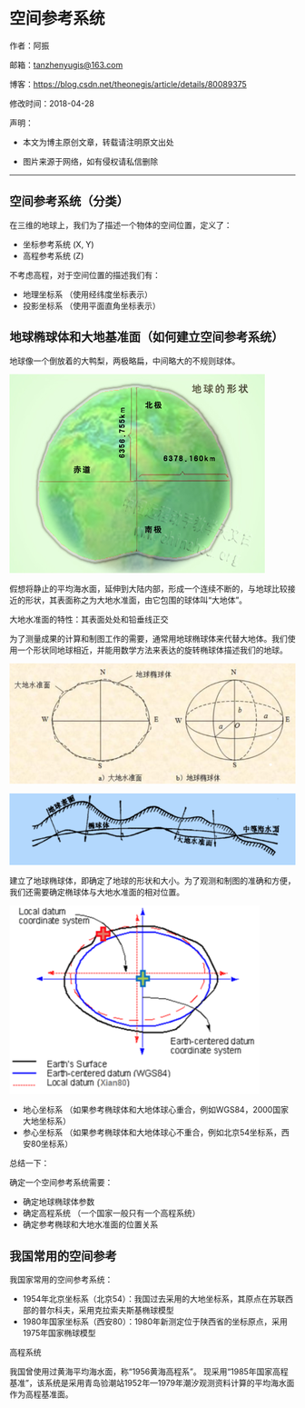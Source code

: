 # 空间参考系统

作者：阿振

邮箱：tanzhenyugis@163.com

博客：<https://blog.csdn.net/theonegis/article/details/80089375>

修改时间：2018-04-28

声明：

- 本文为博主原创文章，转载请注明原文出处


- 图片来源于网络，如有侵权请私信删除

---

## 空间参考系统（分类）

在三维的地球上，我们为了描述一个物体的空间位置，定义了：

- 坐标参考系统 (X, Y)
- 高程参考系统 (Z)

不考虑高程，对于空间位置的描述我们有：

- 地理坐标系 （使用经纬度坐标表示）
- 投影坐标系  （使用平面直角坐标表示）

## 地球椭球体和大地基准面（如何建立空间参考系统）

地球像一个倒放着的大鸭梨，两极略扁，中间略大的不规则球体。

![地球](真实地球.jpg)

假想将静止的平均海水面，延伸到大陆内部，形成一个连续不断的，与地球比较接近的形状，其表面称之为大地水准面，由它包围的球体叫“大地体”。

大地水准面的特性：其表面处处和铅垂线正交

为了测量成果的计算和制图工作的需要，通常用地球椭球体来代替大地体。我们使用一个形状同地球相近，并能用数学方法来表达的旋转椭球体描述我们的地球。

![地球椭球体](地球椭球体.png)

![地球表面和地球椭球体](地球与参考椭球.png)

建立了地球椭球体，即确定了地球的形状和大小。为了观测和制图的准确和方便，我们还需要确定椭球体与大地水准面的相对位置。

![椭球体定位](椭球体定位.png)

- 地心坐标系 （如果参考椭球体和大地体球心重合，例如WGS84，2000国家大地坐标系）
- 参心坐标系 （如果参考椭球体和大地体球心不重合，例如北京54坐标系，西安80坐标系）

总结一下：

确定一个空间参考系统需要：

- 确定地球椭球体参数
- 确定高程系统 （一个国家一般只有一个高程系统）
- 确定参考椭球和大地水准面的位置关系


## 我国常用的空间参考

我国家常用的空间参考系统：

- 1954年北京坐标系（北京54）：我国过去采用的大地坐标系，其原点在苏联西部的普尔科夫，采用克拉索夫斯基椭球模型
- 1980年国家坐标系（西安80）：1980年新测定位于陕西省的坐标原点，采用1975年国家椭球模型

高程系统

我国曾使用过黄海平均海水面，称“1956黄海高程系”。 现采用“1985年国家高程基准”，该系统是采用青岛验潮站1952年—1979年潮汐观测资料计算的平均海水面作为高程基准面。
